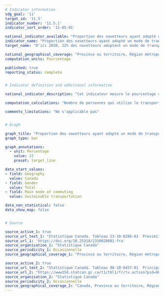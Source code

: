 ```yaml
---
# Indicator information
sdg_goal: '11'
target_id: '11.5'
indicator_number: '11.5.1'
indicator_sort_order: '11-05-01'

national_indicator_available: "Proportion des navetteurs ayant adopté un mode de transport durable"
indicator_name: "Proportion des navetteurs ayant adopté un mode de transport durable"
target_name: "D’ici 2030, 22% des navetteurs adoptent un mode de transport durable"

national_geographical_coverage: "Province ou territoire, Région métropolitaine de recensement, Partie de région métropolitaine de recensement" 
computation_units: Pourcentage

published: true
reporting_status: complete


# Indicator definition and additional information

national_indicator_description: "Cet indicateur mesure le pourcentage de navetteurs qui utilise le transport en commun ou actif. Le transport public inclut autobus, métro, métro aérien, train léger, tramway, train de banlieu et traversier de passagers. Le transport actif inclut la marche et le vélo." 

computation_calculations: "Nombre de personnes qui utilise le transport en commun ou actif pour le navettage divisé par le nombre total de navetteurs."

comments_limitations: "Ne s'applicable pas"


# Graph

graph_title: "Proportion des navetteurs ayant adopté un mode de transport durable"
graph_type: bar

graph_annotations:
  - unit: Percentage
    value: 22
    preset: target_line

data_start_values:
- field: Geography
  value: Canada
- field: Gender
  value: Total
- field: Main mode of commuting
  value: Sustainable transportation

data_non_statistical: false
data_show_map: false


# Source

source_active_1: true
source_url_text_1: "Statistique Canada. Tableau 23-10-0286-01  Proximité au transport en commun dans les villes métropolitaines cannadiennes, et des données reliées"
source_url_1: 'https://doi.org/10.25318/2310028601-fra'
source_organisation_1: "Statistique Canada"
source_periodicity_1: Occasionnelle
source_geographical_coverage_1: "Province ou territoire, Région métropolitaine de recensement, Partie de région métropolitaine de recensement"

source_active_2: true
source_url_text_2: "Statistique Canada. Tableau 98-10-0457-01  Principal mode de transport pour la navette selon la durée du navettage, l'heure de départ pour le travail, l'âge et le genre : Canada, provinces et territoires, régions métropolitaines de recensement et agglomérations de recensement y compris les parties"
source_url_2: "https://www150.statcan.gc.ca/t1/tbl1/fr/tv.action?pid=9810046501&request_locale=fr"
source_organisation_2: "Statistique Canada"
source_periodicity_2: Occasionnelle
source_geographical_coverage_2: "Canada, Province ou territoire, Région métropolitaine de recensement, Agglomération de recensement, Partie de région métropolitaine de recensement, Partie d'agglomération de recensement"
---
```

